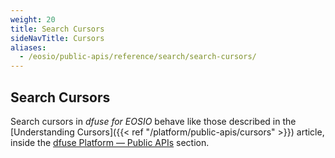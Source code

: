 ```yaml
---
weight: 20
title: Search Cursors
sideNavTitle: Cursors
aliases:
  - /eosio/public-apis/reference/search/search-cursors/
---
```


## Search Cursors

<!-- turn that into a positive: the EOSIO cursors use the same general cursors available to dfuse Platform's search -->

Search cursors in _dfuse for EOSIO_ behave like those described in the [Understanding Cursors]({{< ref "/platform/public-apis/cursors" >}}) article, inside the [dfuse Platform &mdash; Public APIs](/platform/public-apis/) section.
